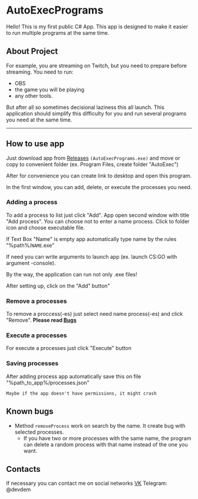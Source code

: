# AutoExecPrograms
Hello! This is my first public C# App.
This app is designed to make it easier to run multiple programs at the same time.
## About Project
For example, you are streaming on Twitch, but you need to prepare before streaming.
You need to run: 
* OBS
* the game you will be playing
* any other tools.

But after all so sometimes decisional laziness this all launch.
This application should simplify this difficulty for you and run several programs you need at the same time.
____
## How to use app
Just download app from [Releases](https://github.com/deVDem/AutoExecPrograms/releases) `(AutoExecPrograms.exe)` and move or copy to convenient folder (ex. Program Files, create folder "AutoExec")

After for convenience you can create link to desktop and open this program.

In the first window, you can add, delete, or execute the processes you need.

### Adding a process
To add a process to list just click "Add". App open second window with title "Add process".
You can choose not to enter a name process. Click to folder icon and choose executable file.

If Text Box "Name" is empty app automatically type name by the rules "%path%/`NAME`.exe"

If need you can write arguments to launch app (ex. launch CS:GO with argument -console).

By the way, the application can run not only .exe files!

After setting up, click on the "Add" button"

### Remove a processes
To remove a proccess(-es) just select need name process(-es) and click "Remove". **Please read [Bugs](https://github.com/deVDem/AutoExecPrograms#known-bugs)**
### Execute a processes
For execute a processes just click "Execute" button
### Saving processes
After adding process app automatically save this on file "%path_to_app%/processes.json"

`Maybe if the app doesn't have permissions, it might crash`

## Known bugs
* Method `removeProcess` work on search by the name. It create bug with selected processes.
    * If you have two or more processes with the same name, the program can delete a random process with that name instead of the one you want.
## Contacts
If necessary you can contact me on social networks
[VK](https://vk.com/pdevdem)
Telegram: @devdem
